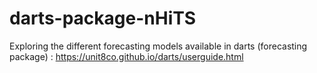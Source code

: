 # darts-package-nHiTS
Exploring the different forecasting models available in darts (forecasting package) : https://unit8co.github.io/darts/userguide.html
